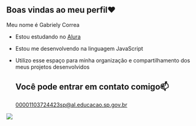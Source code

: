 ## Boas vindas ao meu perfil❤️
Meu nome é Gabriely Correa

- Estou estudando no [Alura](https://www.alura.com.br/)
- Estou me desenvolvendo na linguagem JavaScript
- Utilizo esse espaço para minha organização e compartilhamento dos meus projetos desenvolvidos


  ## Você pode entrar em contato comigo📫
  00001103724423sp@al.educacao.sp.gov.br

![](https://media.tenor.com/C0yi7WpXAdAAAAAM/the-chosen-jesus.gif)
